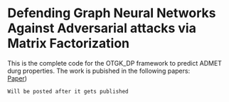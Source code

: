 # Defending Graph Neural Networks Against Adversarial attacks via Matrix Factorization


This is the complete code for the OTGK_DP framework to predict ADMET durg properties. The work is pubished in the following papers: <br />
[Paper]())

```
Will be posted after it gets published 

```
